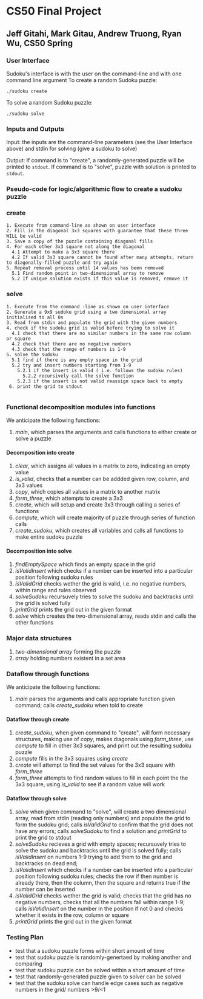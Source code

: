 # CS50 Final Project
## Jeff Gitahi, Mark Gitau, Andrew Truong, Ryan Wu, CS50 Spring

### User Interface
Sudoku's interface is with the user on the command-line and with one command line argument
To create a random Sudoku puzzle:
```
./sudoku create
```
To solve a random Sudoku puzzle:
```
./sudoku solve
```

### Inputs and Outputs
Input: the inputs are the command-line parameters (see the User Interface above) and stdin for solving (give a sudoku to solve)

Output: If command is to "create", a randomly-generated puzzle will be printed to `stdout`. If command is to "solve", puzzle with solution is printed to `stdout`.

### Pseudo-code for logic/algorithmic flow to create a sudoku puzzle
### create
```
1. Execute from command-line as shown on user interface
2. Fill in the diagonal 3x3 squares with guarantee that these three WILL be valid
3. Save a copy of the puzzle containing diagonal fills
4. For each other 3x3 square not along the diagonal
  4.1 Attempt to make a 3x3 square there
  4.2 If valid 3x3 square cannot be found after many attempts, return to diagonally-filled puzzle and try again
5. Repeat removal process until 14 values has been removed
  5.1 Find random point in two-dimensional array to remove
  5.2 If unique solution exists if this value is removed, remove it
```
### solve
```
1. Execute from the command -line as shown on user interface
2. Generate a 9x9 sudoku grid using a two dimensional array initialised to all 0s
3. Read from stdin and populate the grid with the given numbers 
4. check if the sudoku grid is valid before trying to solve it 
  4.1 check that there are no similar numbers in the same row column or square
  4.2 check that there are no negative numbers
  4.3 check that the range of numbers is 1-9
5. solve the sudoku
  5.1 find if there is any empty space in the grid
  5.2 try and insert numbers starting from 1-9
    5.2.1 if the insert is valid ( i.e. follows the sudoku rules)
      5.2.2 recursively call the solve function
    5.2.3 if the insert is not valid reassign space back to empty
 6. print the grid to stdout
    
```


### Functional decomposition modules into functions
We anticipate the following functions:
1. *main*, which parses the arguments and calls functions to either create or solve a puzzle
#### Decomposition into create
1. *clear*, which assigns all values in a matrix to zero, indicating an empty value
2. *is_valid*, checks that a number can be addded given row, column, and 3x3 values
3. *copy*, which copies all values in a matrix to another matrix
4. *form_three*, which attempts to create a 3x3
5. *create*, which will setup and create 3x3 through calling a series of functions
6. *compute*, which will create majority of puzzle through series of function calls
7. *create_sudoku*, which creates all variables and calls all functions to make entire sudoku puzzle

#### Decomposition into solve
1. *findEmptySpace* which finds an empty space in the grid 
2. *isValidInsert* which checks if a number can be inserted into a particular position following sudoku rules
3. *isValidGrid* checks wether the grid is valid, i.e. no negative numbers, within range and rules observed
4. *solveSudoku* recursuvely tries to solve the sudoku and backtracks until the grid is solved fully 
5. *printGrid* prints the grid out in the given format 
6. *solve* which creates the two-dimensional array, reads stdin and calls the other functions


### Major data structures
1. *two-dimensional array* forming the puzzle
2. *array* holding numbers existent in a set area

### Dataflow through functions
We anticipate the following functions:
1. *main* parses the arguments and calls appropriate function given command; calls *create_sudoku* when told to create
#### Dataflow through create
1. *create_sudoku*, when given command to "create", will form necessary structures, making use of *copy*, makes diagonals using *form_three*, use *compute* to fill in other 3x3 squares, and print out the resulting sudoku puzzle
2. *compute* fills in the 3x3 squares using *create*
3. *create* will attempt to find the set values for the 3x3 square with *form_three*
4. *form_three* attempts to find random values to fill in each point the the 3x3 square, using *is_valid* to see if a random value will work

#### Dataflow through solve
1.  *solve* when given command to "solve", will create a two dimensional array, read from stdin (reading only numbers) and populate the grid to form the sudoku grid; calls *isValidGrid* to confirm that the grid does not have any errors; calls *solveSudoku* to find a solution and *printGrid* to print the grid to stdout
2.  *solveSudoku*  recieves a grid with empty spaces; recursuvely tries to solve the sudoku and backtracks until the grid is solved fully; calls *isValidInsert* on numbers 1-9 trying to add them to the grid and backtracks on dead end;  
2. *isValidInsert* which checks if a number can be inserted into a particular position following sudoku rules; checks the row if then number is already there, then the column, then the square and returns true if the number can be inserted
3. *isValidGrid* checks wether the grid is valid; checks that the grid has no negative numbers, checks that all the numbers fall within range 1-9; calls *isValidInsert* on the number in the position if not 0 and checks whether it exists in the row, column or square
5. *printGrid* prints the grid out in the given format 


### Testing Plan
- test that a sudoku puzzle forms within short amount of time
- test that sudoku puzzle is randomly-genertaed by making another and comparing
- test that sudoku puzzle can be solved within a short amount of time
- test that randomly-generated puzzle given to solver can be solved
- test that the sudoku solve can handle edge cases such as negative numbers in the grid/ numbers >9/<1

